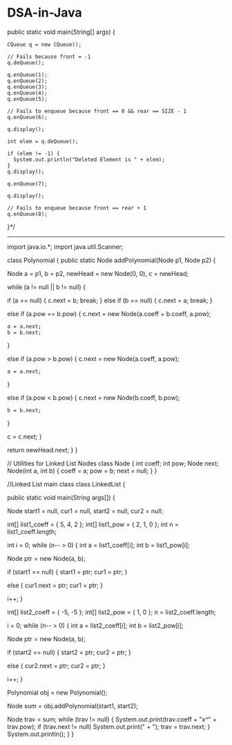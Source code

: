 # DSA-in-Java
public static void main(String[] args) {

    CQueue q = new CQueue();

    // Fails because front = -1
    q.deQueue();

    q.enQueue(1);
    q.enQueue(2);
    q.enQueue(3);
    q.enQueue(4);
    q.enQueue(5);

    // Fails to enqueue because front == 0 && rear == SIZE - 1
    q.enQueue(6);

    q.display();

    int elem = q.deQueue();

    if (elem != -1) {
      System.out.println("Deleted Element is " + elem);
    }
    q.display();

    q.enQueue(7);

    q.display();

    // Fails to enqueue because front == rear + 1
    q.enQueue(8);
  }*/



---------------------------------------------------------------------------------------------------------------------------------------------------

import java.io.*;
import java.util.Scanner;

class Polynomial {
 public static Node addPolynomial(Node p1, Node p2)
 {

  Node a = p1, b = p2, newHead = new Node(0, 0),
   c = newHead;

  while (a != null || b != null) {

   if (a == null) {
    c.next = b;
    break;
   }
   else if (b == null) {
    c.next = a;
    break;
   }

   else if (a.pow == b.pow) {
    c.next = new Node(a.coeff + b.coeff, a.pow);

    a = a.next;
    b = b.next;
   }

   else if (a.pow > b.pow) {
    c.next = new Node(a.coeff, a.pow);

    a = a.next;
   }

   else if (a.pow < b.pow) {
    c.next = new Node(b.coeff, b.pow);

    b = b.next;
   }

   c = c.next;
  }

  return newHead.next;
 }
}

// Utilities for Linked List Nodes
class Node {
 int coeff;
 int pow;
 Node next;
 Node(int a, int b)
 {
  coeff = a;
  pow = b;
  next = null;
 }
}

//Linked List main class
class LinkedList {

 public static void main(String args[])
 {

  Node start1 = null, cur1 = null, start2 = null,
   cur2 = null;

  int[] list1_coeff = { 5, 4, 2 };
  int[] list1_pow = { 2, 1, 0 };
  int n = list1_coeff.length;

  int i = 0;
  while (n-- > 0) {
   int a = list1_coeff[i];
   int b = list1_pow[i];

   Node ptr = new Node(a, b);

   if (start1 == null) {
    start1 = ptr;
    cur1 = ptr;
   }

   else {
    cur1.next = ptr;
    cur1 = ptr;
   }

   i++;
  }

  int[] list2_coeff = { -5, -5 };
  int[] list2_pow = { 1, 0 };
  n = list2_coeff.length;

  i = 0;
  while (n-- > 0) {
   int a = list2_coeff[i];
   int b = list2_pow[i];

   Node ptr = new Node(a, b);

   if (start2 == null) {
    start2 = ptr;
    cur2 = ptr;
   }

   else {
    cur2.next = ptr;
    cur2 = ptr;
   }

   i++;
  }

  Polynomial obj = new Polynomial();

  Node sum = obj.addPolynomial(start1, start2);

  Node trav = sum;
  while (trav != null) {
   System.out.print(trav.coeff + "x^" + trav.pow);
   if (trav.next != null)
    System.out.print(" + ");
   trav = trav.next;
  }
  System.out.println();
 }
}
